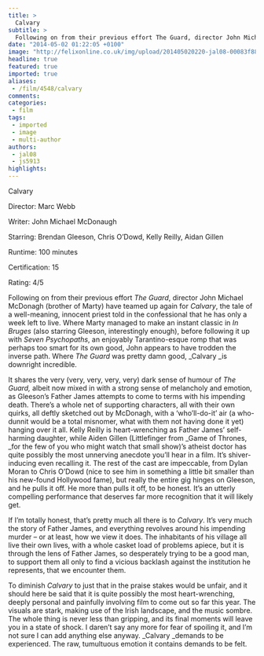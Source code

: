 ```yaml
---
title: >
  Calvary
subtitle: >
  Following on from their previous effort The Guard, director John Michael McDonagh (brother of Marty) have teamed up again for Calvary, the tale of a well-meaning, innocent priest told in the confessional that he has only a week left to live.
date: "2014-05-02 01:22:05 +0100"
image: "http://felixonline.co.uk/img/upload/201405020220-jal08-00083f88-630.jpg"
headline: true
featured: true
imported: true
aliases:
 - /film/4548/calvary
comments:
categories:
 - film
tags:
 - imported
 - image
 - multi-author
authors:
 - jal08
 - js5913
highlights:
---
```


Calvary

Director: Marc Webb

Writer: John Michael McDonaugh

Starring: Brendan Gleeson, Chris O’Dowd, Kelly Reilly, Aidan Gillen

Runtime: 100 minutes

Certification: 15

Rating: 4/5

Following on from their previous effort _The Guard_, director John Michael McDonagh (brother of Marty) have teamed up again for _Calvary_, the tale of a well-meaning, innocent priest told in the confessional that he has only a week left to live. Where Marty managed to make an instant classic in _In Bruges_ (also starring Gleeson, interestingly enough), before following it up with _Seven Psychopaths_, an enjoyably Tarantino-esque romp that was perhaps too smart for its own good, John appears to have trodden the inverse path. Where _The Guard_ was pretty damn good, _Calvary _is downright incredible.

It shares the very (very, very, very, very) dark sense of humour of _The Guard,_ albeit now mixed in with a strong sense of melancholy and emotion, as Gleeson’s Father James attempts to come to terms with his impending death. There’s a whole net of supporting characters, all with their own quirks, all deftly sketched out by McDonagh, with a ‘who’ll-do-it’ air (a who-dunnit would be a total misnomer, what with them not having done it yet) hanging over it all. Kelly Reilly is heart-wrenching as Father James’ self-harming daughter, while Aiden Gillen (Littlefinger from _Game of Thrones, _for the few of you who might watch that small show)’s atheist doctor has quite possibly the most unnerving anecdote you’ll hear in a film. It’s shiver-inducing even recalling it. The rest of the cast are impeccable, from Dylan Moran to Chris O’Dowd (nice to see him in something a little bit smaller than his new-found Hollywood fame), but really the entire gig hinges on Gleeson, and he pulls it off. He more than pulls it off, to be honest. It’s an utterly compelling performance that deserves far more recognition that it will likely get.

If I’m totally honest, that’s pretty much all there is to _Calvary_. It’s very much the story of Father James, and everything revolves around his impending murder – or at least, how we view it does. The inhabitants of his village all live their own lives, with a whole casket load of problems apiece, but it is through the lens of Father James, so desperately trying to be a good man, to support them all only to find a vicious backlash against the institution he represents, that we encounter them.

To diminish _Calvary_ to just that in the praise stakes would be unfair, and it should here be said that it is quite possibly the most heart-wrenching, deeply personal and painfully involving film to come out so far this year. The visuals are stark, making use of the Irish landscape, and the music sombre. The whole thing is never less than gripping, and its final moments will leave you in a state of shock. I daren’t say any more for fear of spoiling it, and I’m not sure I can add anything else anyway. _Calvary _demands to be experienced. The raw, tumultuous emotion it contains demands to be felt.
